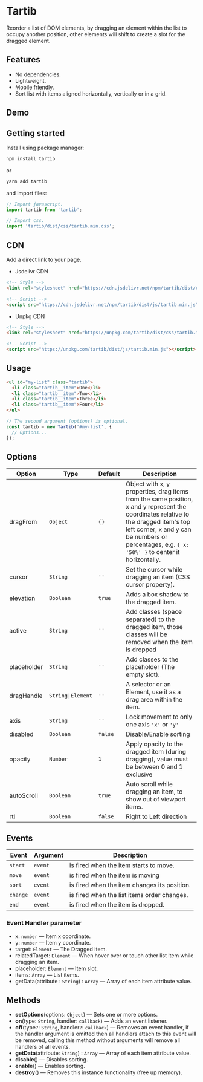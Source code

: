 # Tartib

Reorder a list of DOM elements, by dragging an element within the list to occupy another position, other elements will shift to create a slot for the dragged element.

## Features
- No dependencies.
- Lightweight.
- Mobile friendly.
- Sort list with items aligned horizontally, vertically or in a grid.

## Demo

## Getting started
Install using package manager:
```bash
npm install tartib
```
or

```bash
yarn add tartib
```
and import files:

```javascript
// Import javascript.
import tartib from 'tartib';

// Import css.
import 'tartib/dist/css/tartib.min.css';
```

## CDN
Add a direct link to your page.

- Jsdelivr CDN
```html
<!-- Style -->
<link rel="stylesheet" href="https://cdn.jsdelivr.net/npm/tartib/dist/css/tartib.min.css">

<!-- Script -->
<script src="https://cdn.jsdelivr.net/npm/tartib/dist/js/tartib.min.js"></script>
```

- Unpkg CDN
```html
<!-- Style -->
<link rel="stylesheet" href="https://unpkg.com/tartib/dist/css/tartib.min.css">

<!-- Script -->
<script src="https://unpkg.com/tartib/dist/js/tartib.min.js"></script>
```

## Usage
```html
<ul id="my-list" class="tartib">
  <li class="tartib__item">One</li>
  <li class="tartib__item">Two</li>
  <li class="tartib__item">Three</li>
  <li class="tartib__item">Four</li>
</ul>
```
```javascript
// The second argument (options) is optional.
const tartib = new Tartib('#my-list', {
  // Options...
});
```

## Options
| **Option** | **Type** | **Default** | **Description** |
|------------| ---------| ------------ | ---------------- |
| dragFrom   | `Object` |  `{}`        | Object with x, y properties, drag items from the same position, x and y represent the coordinates relative to the dragged item's top left corner, x and y can be numbers or percentages, e.g. `{ x: '50%' }` to center it horizontally. |
| cursor | `String` | `''` | Set the cursor while dragging an item (CSS cursor property). |
| elevation | `Boolean` | `true` | Adds a box shadow to the dragged item. |
| active | `String` | `''` | Add classes (space separated) to the dragged item, those classes will be removed when the item is dropped |
| placeholder | `String` | `''` | Add classes to the placeholder (The empty slot). |
| dragHandle | `String\|Element` | `''` | A selector or an Element, use it as a drag area within the item. |
| axis | `String` | `''` | Lock movement to only one axis `'x'` or `'y'` |
| disabled | `Boolean` | `false` | Disable/Enable sorting |
| opacity | `Number` | `1` | Apply opacity to the dragged item (during dragging), value must be between 0 and 1 exclusive |
| autoScroll | `Boolean` | `true` | Auto scroll while dragging an item, to show out of viewport items. |
| rtl | `Boolean` | `false` | Right to Left direction |

## Events

| **Event**  | **Argument** | **Description**               |
|------- | --------------- | ------------------------------ |
| `start` | `event` | is fired when the item starts to move. |
| `move` | `event` | is fired when the item is moving |
| `sort` | `event` | is fired when the item changes its position. |
| `change` | `event` | is fired when the list items order changes. |
| `end` | `event` | is fired when the item is dropped. |

### Event Handler parameter
- x: `number` — Item x coordinate.
- y: `number` — Item y coordinate.
- target: `Element` — The Dragged Item.
- relatedTarget: `Element` — When hover over or touch other list item while dragging an item.
- placeholder: `Element` — Item slot.
- items: `Array` — List items.
- getData(attribute : `String`) : `Array` — Array of each item attribute value.

## Methods
- **setOptions**(options: `Object`) — Sets one or more options.
- **on**(type: `String`, handler: `callback`) — Adds an event listener.
- **off**(type`?`: `String`, handler`?`: `callback`) — Removes an event handler, if the handler argument is omitted then all handlers attach to this event will be removed, calling this method without arguments will remove all handlers of all events.
- **getData**(attribute: `String`) : `Array` — Array of each item attribute value.
- **disable**() — Disables sorting.
- **enable**() — Enables sorting.
- **destroy**() — Removes this instance functionality (free up memory).
